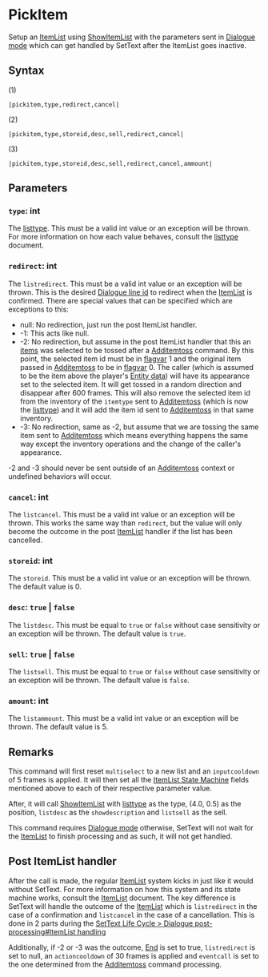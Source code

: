 # PickItem

Setup an [ItemList](../../../ItemList/ItemList.md) using [ShowItemList](../../../ItemList/ShowItemList.md) with the parameters sent in [Dialogue mode](../../Dialogue%20mode.md) which can get handled by SetText after the ItemList goes inactive.

## Syntax

(1)

````
|pickitem,type,redirect,cancel|
````

(2)

````
|pickitem,type,storeid,desc,sell,redirect,cancel|
````

(3)

````
|pickitem,type,storeid,desc,sell,redirect,cancel,ammount|
````

## Parameters

### `type`: int

The [listtype](../../../ItemList/listtype.md). This must be a valid int value or an exception will be thrown. For more information on how each value behaves, consult the [listtype](../../../ItemList/listtype.md) document.

### `redirect`: int

The `listredirect`. This must be a valid int value or an exception will be thrown. This is the desired [Dialogue line id](../Dialogue%20line%20id.md) to redirect when the [ItemList](../../../ItemList/ItemList.md) is confirmed. There are special values that can be specified which are exceptions to this:

* null: No redirection, just run the post ItemList handler.
* -1: This acts like null.
* -2: No redirection, but assume in the post ItemList handler that this an [items](../../../Enums%20and%20IDs/Items.md) was selected to be tossed after a [Additemtoss](Additemtoss.md) command. By this point, the selected item id must be in [flagvar](../../../Flags%20arrays/flagvar.md) 1 and the original item passed in [Additemtoss](Additemtoss.md) to be in [flagvar](../../../Flags%20arrays/flagvar.md) 0. The caller (which is assumed to be the item above the player's [Entity data](../../../TextAsset%20Data/Entity%20data.md)) will have its appearance set to the selected item. It will get tossed in a random direction and disappear after 600 frames. This will also remove the selected item id from the inventory of the `itemtype` sent to [Additemtoss](Additemtoss.md) (which is now the [listtype](../../../ItemList/listtype.md)) and it will add the item id sent to [Additemtoss](Additemtoss.md) in that same inventory.
* -3: No redirection, same as -2, but assume that we are tossing the same item sent to [Additemtoss](Additemtoss.md) which means everything happens the same way except the inventory operations and the change of the caller's appearance.

-2 and -3 should never be sent outside of an [Additemtoss](Additemtoss.md) context or undefined behaviors will occur.

### `cancel`: int

The `listcancel`. This must be a valid int value or an exception will be thrown. This works the same way than `redirect`, but the value will only become the outcome in the post [ItemList](../../../ItemList/ItemList.md) handler if the list has been cancelled.

### `storeid`: int

The `storeid`. This must be a valid int value or an exception will be thrown. The default value is 0.

### `desc`: `true` | `false`

The `listdesc`. This must be equal to `true` or `false` without case sensitivity or an exception will be thrown. The default value is `true`.

### `sell`: `true` | `false`

The `listsell`. This must be equal to `true` or `false` without case sensitivity or an exception will be thrown. The default value is `false`.

### `amount`: int

The `listammount`. This must be a valid int value or an exception will be thrown. The default value is 5.

## Remarks

This command will first reset `multiselect` to a new list and an `inputcooldown` of 5 frames is applied. It will then set all the [ItemList State Machine](../../../ItemList/ItemList%20State%20Machine.md) fields mentioned above to each of their respective parameter value.

After, it will call [ShowItemList](../../../ItemList/ShowItemList.md) with [listtype](../../../ItemList/listtype.md) as the type, (4.0, 0.5) as the position, `listdesc` as the `showdescription` and `listsell` as the sell.

This command requires [Dialogue mode](../../Dialogue%20mode.md) otherwise, SetText will not wait for the [ItemList](../../../ItemList/ItemList.md) to finish processing and as such, it will not get handled.

## Post ItemList handler

After the call is made, the regular [ItemList](../../../ItemList/ItemList.md) system kicks in just like it would without SetText. For more information on how this system and its state machine works, consult the [ItemList](../../../ItemList/ItemList.md) document. The key difference is SetText will handle the outcome of the [ItemList](../../../ItemList/ItemList.md) which is `listredirect` in the case of a confirmation and `listcancel` in the case of a cancellation. This is done in 2 parts during the [SetText Life Cycle > Dialogue post-processing#ItemList handling](../../SetText%20Life%20Cycle.md#dialogue-post-processing-itemlist-handling)

Additionally, if -2 or -3 was the outcome, [End](End.md) is set to true, `listredirect` is set to null, an `actioncooldown` of 30 frames is applied and `eventcall` is set to the one determined from the [Additemtoss](Additemtoss.md) command processing.
